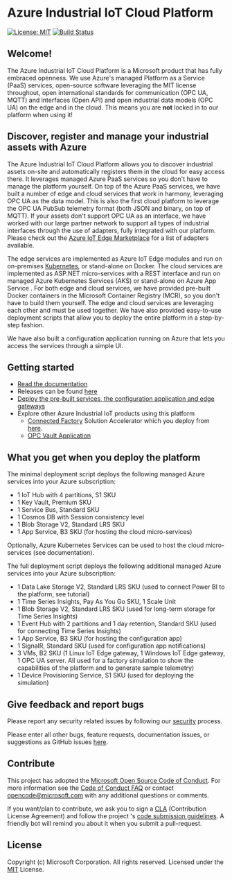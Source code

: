 # Azure Industrial IoT Cloud Platform

[![License: MIT](https://img.shields.io/badge/License-MIT-yellow.svg)](https://opensource.org/licenses/MIT) [![Build Status](https://msazure.visualstudio.com/One/_apis/build/status/Custom/Azure_IOT/Industrial/Components/Azure.Industrial-IoT?branchName=master)](https://msazure.visualstudio.com/One/_build/latest?definitionId=86580&branchName=master)

## Welcome!

The Azure Industrial IoT Cloud Platform is a Microsoft product that has fully embraced openness. We use Azure's managed Platform as a Service (PaaS) services, open-source software leveraging the MIT license throughout, open international standards for communication (OPC UA, MQTT) and interfaces (Open API) and open industrial data models (OPC UA) on the edge and in the cloud. This means you are **not** locked in to our platform when using it!

## Discover, register and manage your industrial assets with Azure

The Azure Industrial IoT Cloud Platform allows you to discover industrial assets on-site and automatically registers them in the cloud for easy access there. It leverages managed Azure PaaS services so you don't have to manage the platform yourself. On top of the Azure PaaS services, we have built a number of edge and cloud services that work in harmony, leveraging OPC UA as the data model. This is also the first cloud platform to leverage the OPC UA PubSub telemetry format (both JSON and binary, on top of MQTT). If your assets don't support OPC UA as an interface, we have worked with our large partner network to support all types of industrial interfaces through the use of adapters, fully integrated with our platform. Please check out the [Azure IoT Edge Marketplace](https://azuremarketplace.microsoft.com/en-us/marketplace/apps/category/internet-of-things?page=1&subcategories=iot-edge-modules) for a list of adapters available.

The edge services are implemented as Azure IoT Edge modules and run on on-premises [Kubernetes](https://docs.microsoft.com/en-us/azure/iot-edge/how-to-install-iot-edge-kubernetes), or stand-alone on Docker. The  cloud services are implemented as ASP.NET micro-services with a REST interface and run on managed Azure Kubernetes Services (AKS) or stand-alone on Azure App Service . For both edge and cloud services, we have provided pre-built Docker containers in the Microsoft Container Registry (MCR), so you don't have to build them yourself. The edge and cloud services are leveraging each other and must be used together. We have also provided easy-to-use deployment scripts that allow you to deploy the entire platform in a step-by-step fashion.

We have also built a configuration application running on Azure that lets you access the services through a simple UI.

## Getting started

- [Read the documentation](https://azure.github.io/Industrial-IoT/)
- Releases can be found [here](https://github.com/Azure/Industrial-IoT/releases)
- [Deploy the pre-built services, the configuration application and edge gateways](docs/deploy/readme.md)
- Explore other Azure Industrial IoT products using this platform
  - [Connected Factory](https://github.com/Azure/Azure-IoT-Connected-Factory) Solution Accelerator which you deploy from [here](https://www.azureiotsolutions.com/Accelerators).
  - [OPC Vault Application](https://github.com/Azure/azure-iiot-opc-vault-service/tree/master/app)

## What you get when you deploy the platform

The minimal deployment script deploys the following managed Azure services into your Azure subscription:

- 1 IoT Hub with 4 partitions, S1 SKU
- 1 Key Vault, Premium SKU
- 1 Service Bus, Standard SKU
- 1 Cosmos DB with Session consistency level
- 1 Blob Storage V2, Standard LRS SKU
- 1 App Service, B3 SKU (for hosting the cloud micro-services)

Optionally, Azure Kubernetes Services can be used to host the cloud micro-services (see documentation).

The full deployment script deploys the following additional managed Azure services into your Azure subscription:

- 1 Data Lake Storage V2, Standard LRS SKU (used to connect Power BI to the platform, see tutorial)
- 1 Time Series Insights, Pay As You Go SKU, 1 Scale Unit
- 1 Blob Storage V2, Standard LRS SKU (used for long-term storage for Time Series Insights)
- 1 Event Hub with 2 partitions and 1 day retention, Standard SKU (used for connecting Time Series Insights)
- 1 App Service, B3 SKU (for hosting the configuration app)
- 1 SignalR, Standard SKU (used for configuration app notifications)
- 3 VMs, B2 SKU (1 Linux IoT Edge gateway, 1 Windows IoT Edge gateway, 1 OPC UA server. All used for a factory simulation to show the capabilities of the platform and to generate sample telemetry)
- 1 Device Provisioning Service, S1 SKU (used for deploying the simulation)

## Give feedback and report bugs

Please report any security related issues by following our [security](security.md) process.

Please enter all other bugs, feature requests, documentation issues, or suggestions as GitHub issues [here](https://github.com/Azure/Industrial-IoT/issues).

## Contribute

This project has adopted the [Microsoft Open Source Code of Conduct](https://opensource.microsoft.com/codeofconduct).  For more information see the [Code of Conduct FAQ](https://opensource.microsoft.com/codeofconduct/faq) or contact [opencode@microsoft.com](mailto:opencode@microsoft.com) with any additional questions or comments.

If you want/plan to contribute, we ask you to sign a [CLA](https://cla.microsoft.com/) (Contribution License Agreement) and follow the project 's [code submission guidelines](contributing.md). A friendly bot will remind you about it when you submit a pull-request.

## License

Copyright (c) Microsoft Corporation. All rights reserved.
Licensed under the [MIT](LICENSE) License.  
